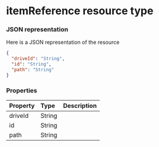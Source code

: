 # itemReference resource type



### JSON representation

Here is a JSON representation of the resource

```json
{
  "driveId": "String",
  "id": "String",
  "path": "String"
}

```
### Properties
| Property	   | Type	|Description|
|:---------------|:--------|:----------|
|driveId|String||
|id|String||
|path|String||
<!-- uuid: 73ace188-98c3-43c8-8092-19a9dfce938c\n2015-10-09 15:13:50 UTC -->